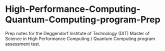 # High-Performance-Computing-Quantum-Computing-program-Prep
Prep notes for the Deggendorf Institute of Technology (DIT) Master of Science in High Performance Computing / Quantum Computing program assessment test.
